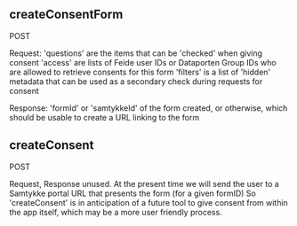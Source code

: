 ## createConsentForm
POST

Request:
'questions' are the items that can be 'checked' when giving consent
'access' are lists of Feide user IDs or Dataporten Group IDs who are allowed to retrieve consents for this form
'filters' is a list of 'hidden' metadata that can be used as a secondary check during requests for consent

Response:
'formId' or 'samtykkeId' of the form created, or otherwise, which should be usable to create a URL linking to the form

## createConsent
POST

Request, Response unused.
At the present time we will send the user to a Samtykke portal URL that presents the form (for a given formID)
So 'createConsent' is in anticipation of a future tool to give consent from within the app itself, which may be a more user friendly process.
